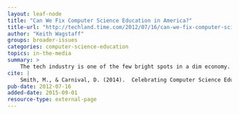 ```yaml
---
layout: leaf-node
title: "Can We Fix Computer Science Education in America?"
title-url: "http://techland.time.com/2012/07/16/can-we-fix-computer-science-education-in-america/"
author: "Keith Wagstaff"
groups: broader-issues
categories: computer-science-education
topics: in-the-media
summary: >
    The tech industry is one of the few bright spots in a dim economy. So why aren't we teaching kids the skills they need to participate in it?
cite: |
    Smith, M., & Carnival, D. (2014).  Celebrating Computer Science Education Week, Kids Code at the White House. .  July 16, 2012.  Retrieved from: http://techland.time.com/2012/07/16/can-we-fix-computer-science-education-in-america/
pub-date: 2012-07-16
added-date: 2015-09-01
resource-type: external-page
---
```

